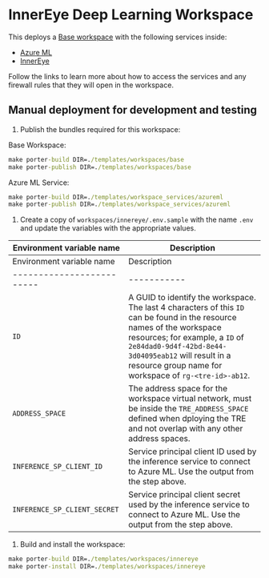 # InnerEye Deep Learning Workspace

This deploys a [Base workspace](./base.md) with the following services inside:

- [Azure ML](../../../templates/workspace_services/azureml)
- [InnerEye](../../../templates/workspace_services/innereye)

Follow the links to learn more about how to access the services and any firewall rules that they will open in the workspace.

## Manual deployment for development and testing

1. Publish the bundles required for this workspace:

  Base Workspace:

  ```cmd
  make porter-build DIR=./templates/workspaces/base
  make porter-publish DIR=./templates/workspaces/base
  ```

  Azure ML Service:

  ```cmd
  make porter-build DIR=./templates/workspace_services/azureml
  make porter-publish DIR=./templates/workspace_services/azureml
  ```

1. Create a copy of `workspaces/innereye/.env.sample` with the name `.env` and update the variables with the appropriate values.

  | Environment variable name | Description |
  | ------------------------- | ----------- |
  | Environment variable name | Description |
  | ------------------------- | ----------- |
  | `ID` | A GUID to identify the workspace. The last 4 characters of this `ID` can be found in the resource names of the workspace resources; for example, a `ID` of `2e84dad0-9d4f-42bd-8e44-3d04095eab12` will result in a resource group name for workspace of `rg-<tre-id>-ab12`. |
  | `ADDRESS_SPACE` | The address space for the workspace virtual network, must be inside the `TRE_ADDRESS_SPACE` defined when dploying the TRE and not overlap with any other address spaces. |
  | `INFERENCE_SP_CLIENT_ID` | Service principal client ID used by the inference service to connect to Azure ML. Use the output from the step above. |
  | `INFERENCE_SP_CLIENT_SECRET` | Service principal client secret used by the inference service to connect to Azure ML. Use the output from the step above. |
  
1. Build and install the workspace:

  ```cmd
  make porter-build DIR=./templates/workspaces/innereye
  make porter-install DIR=./templates/workspaces/innereye
  ```
